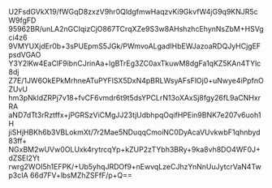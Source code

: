 U2FsdGVkX19/fWGqD8zxzV9hr0QldgfmwHaqzvKi9GkvfW4jG9q9KNJR5cW9fgFD
95962BR/unLA2nGCIqizCjO867TCrqXZe9S3w8AHshzhcEhynNsZbM+HSVgci4z6
9VMYUXjdEr0b+3sPUEpmS5JGk/PWmvoALgadIHbEWJazoaRDQJyHCjgEFpsdVGAO
Y3Y2lKw4EaClF9ibnCJrinAa+lgBTrEg3ZC0axTkuwM8dgFa1qKZ5KAn4TYlc8dj
Z7E/1JW6OkEPkMrhneATuPYFlSX5DxN4pBRLWsyAFsFlOj0+uNwye4iPpfnOZUvU
hm3pNkldZRPj7v18+fvCF6vmdr6t9t5dsYPCLrN13oXAxSj8fgy26fL9aCNHxrRA
aND7dTt3rRztffx+jPGRSzViCMgJJ23tjUdbhpqOqifHPEin9BNK7e207v6uoh1H
jiSHjHBKh6b3VBLokmXt/7r2Mae5NDuqqCmoiNC0DyAcaVUvkwbF1qhnbyd83ff+
NGxBM2wUVw0OLUxk4rytrcqYp+kZUP2zTYbh3BRy+9ka8vh8DO4WF0J+dZSEI2Yt
rwrg2WOI5h1EFPK/+Ub5yhqJRDOf9+nEwvqLzeCJhzYnNnUuJytcrVaN4Twp3cIA
66d7FV+lbsMZhZSFfF/p+Q==

